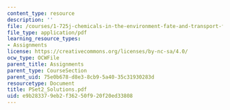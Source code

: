 ```yaml
---
content_type: resource
description: ''
file: /courses/1-725j-chemicals-in-the-environment-fate-and-transport-fall-2004/e9b283379eb2f36250f920f20ed33808_PSet2_Solutions.pdf
file_type: application/pdf
learning_resource_types:
- Assignments
license: https://creativecommons.org/licenses/by-nc-sa/4.0/
ocw_type: OCWFile
parent_title: Assignments
parent_type: CourseSection
parent_uid: 75e0b678-d8e3-8cb9-5a40-35c31930283d
resourcetype: Document
title: PSet2_Solutions.pdf
uid: e9b28337-9eb2-f362-50f9-20f20ed33808
---
```

